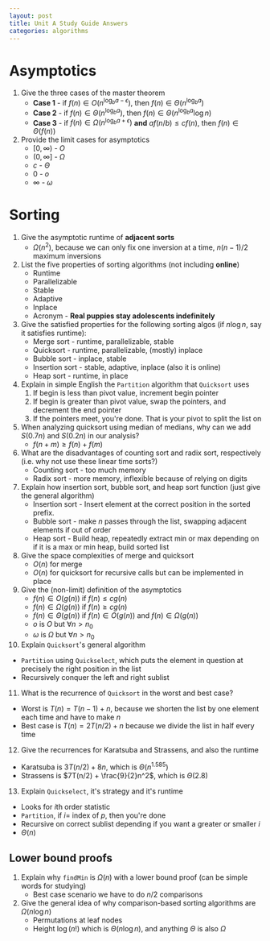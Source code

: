 ```yaml
---
layout: post
title: Unit A Study Guide Answers
categories: algorithms
---
```


# Asymptotics

1. Give the three cases of the master theorem
   - **Case 1** - if $f(n) \in O(n^{\log _b a - \epsilon})$, then $f(n) \in \Theta(n^{\log _b a})$
   - **Case 2** - if $f(n) \in \Theta(n^{\log _b a})$, then $f(n) \in \Theta(n^{\log _b a} \log n)$
   - **Case 3** - if $f(n) \in \Omega(n^{\log _b a + \epsilon})$ **and** $af(n/b) \le cf(n)$, then $f(n) \in \Theta(f(n))$
2. Provide the limit cases for asymptotics
   - $[0, \infty)$ - $O$
   - $(0, \infty]$ - $\Omega$
   - $c$ - $\Theta$
   - $0$ - $o$
   - $\infty$ - $\omega$

# Sorting

1. Give the asymptotic runtime of **adjacent sorts**
   - $\Omega(n^2)$, because we can only fix one inversion at a time, $n(n-1)/2$ maximum inversions
2. List the five properties of sorting algorithms (not including **online**)
   - Runtime
   - Parallelizable
   - Stable
   - Adaptive
   - Inplace
   - Acronym - **Real puppies stay adolescents indefinitely**
3. Give the satisfied properties for the following sorting algos (if $n \log n$, say it satisfies runtime):
   - Merge sort - runtime, parallelizable, stable
   - Quicksort - runtime, parallelizable, (mostly) inplace
   - Bubble sort - inplace, stable
   - Insertion sort - stable, adaptive, inplace (also it is online)
   - Heap sort - runtime, in place
4. Explain in simple English the `Partition` algorithm that `Quicksort` uses
   1. If begin is less than pivot value, increment begin pointer
   2. If begin is greater than pivot value, swap the pointers, and decrement the end pointer
   3. If the pointers meet, you're done. That is your pivot to split the list on
5. When analyzing quicksort using median of medians, why can we add $S(0.7n)$ and $S(0.2n)$ in our analysis?
   - $f(n+m) \ge f(n) + f(m)$
6. What are the disadvantages of counting sort and radix sort, respectively (i.e. why not use these linear time sorts?)
   - Counting sort - too much memory
   - Radix sort - more memory, inflexible because of relying on digits
7. Explain how insertion sort, bubble sort, and heap sort function (just give the general algorithm)
   - Insertion sort - Insert element at the correct position in the sorted prefix.
   - Bubble sort - make $n$ passes through the list, swapping adjacent elements if out of order
   - Heap sort - Build heap, repeatedly extract min or max depending on if it is a max or min heap, build sorted list
8. Give the space complexities of merge and quicksort
   - $O(n)$ for merge
   - $O(n)$ for quicksort for recursive calls but can be implemented in place
9. Give the (non-limit) definition of the asymptotics
   - $f(n) \in O(g(n))$ if $f(n) \le c g(n)$
   - $f(n) \in \Omega(g(n))$ if $f(n) \ge c g(n)$
   - $f(n) \in \Theta(g(n))$ if $f(n) \in O(g(n))$ and $f(n) \in \Omega(g(n))$
   - $o$ is $O$ but $\forall n > n_0$
   - $\omega$ is $\Omega$ but $\forall n > n_0$
10. Explain `Quicksort`'s general algorithm

- `Partition` using `Quickselect`, which puts the element in question at precisely the right position in the list
- Recursively conquer the left and right sublist

11. What is the recurrence of `Quicksort` in the worst and best case?

- Worst is $T(n) = T(n-1) + n$, because we shorten the list by one element each time and have to make $n$
- Best case is $T(n) = 2T(n/2) + n$ because we divide the list in half every time

12. Give the recurrences for Karatsuba and Strassens, and also the runtime

- Karatsuba is $3T(n/2) + 8n$, which is $\Theta(n^{1.585})$
- Strassens is $7T(n/2) + \frac{9}{2}n^2$, which is $\Theta(2.8)$

13. Explain `Quickselect`, it's strategy and it's runtime

- Looks for $i$th order statistic
- `Partition`, if $i=$ index of $p$, then you're done
- Recursive on correct sublist depending if you want a greater or smaller $i$
- $\Theta(n)$

## Lower bound proofs

1. Explain why `findMin` is $\Omega(n)$ with a lower bound proof (can be simple words for studying)
   - Best case scenario we have to do $n/2$ comparisons
2. Give the general idea of why comparison-based sorting algorithms are $\Omega(n \log n)$
   - Permutations at leaf nodes
   - Height $\log (n!)$ which is $\Theta (n \log n)$, and anything $\Theta$ is also $\Omega$
